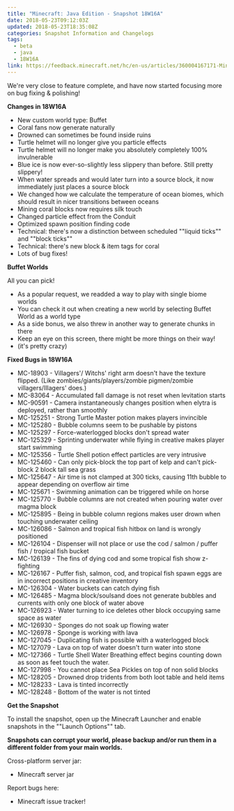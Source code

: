 ```yaml
---
title: "Minecraft: Java Edition - Snapshot 18W16A"
date: 2018-05-23T09:12:03Z
updated: 2018-05-23T18:35:08Z
categories: Snapshot Information and Changelogs
tags:
  - beta
  - java
  - 18W16A
link: https://feedback.minecraft.net/hc/en-us/articles/360004167171-Minecraft-Java-Edition-Snapshot-18W16A
---
```


We're very close to feature complete, and have now started focusing more on bug fixing & polishing!  
  
**Changes in 18W16A**

- New custom world type: Buffet
- Coral fans now generate naturally
- Drowned can sometimes be found inside ruins
- Turtle helmet will no longer give you particle effects
- Turtle helmet will no longer make you absolutely completely 100% invulnerable
- Blue ice is now ever-so-slightly less slippery than before. Still pretty slippery!
- When water spreads and would later turn into a source block, it now immediately just places a source block
- We changed how we calculate the temperature of ocean biomes, which should result in nicer transitions between oceans
- Mining coral blocks now requires silk touch
- Changed particle effect from the Conduit
- Optimized spawn position finding code
- Technical: there's now a distinction between scheduled ""liquid ticks"" and ""block ticks""
- Technical: there's new block & item tags for coral
- Lots of bug fixes!

  
**Buffet Worlds**  
  
All you can pick!

- As a popular request, we readded a way to play with single biome worlds
- You can check it out when creating a new world by selecting Buffet World as a world type
- As a side bonus, we also threw in another way to generate chunks in there
- Keep an eye on this screen, there might be more things on their way!
- (it's pretty crazy)

  
**Fixed Bugs in 18W16A**  
  

- MC-18903 - Villagers'/ Witchs' right arm doesn't have the texture flipped. (Like zombies/giants/players/zombie pigmen/zombie villagers/Illagers' does.)
- MC-83064 - Accumulated fall damage is not reset when levitation starts
- MC-90591 - Camera instantaneously changes position when elytra is deployed, rather than smoothly
- MC-125251 - Strong Turtle Master potion makes players invincible
- MC-125280 - Bubble columns seem to be pushable by pistons
- MC-125297 - Force-waterlogged blocks don't spread water
- MC-125329 - Sprinting underwater while flying in creative makes player start swimming
- MC-125356 - Turtle Shell potion effect particles are very intrusive
- MC-125460 - Can only pick-block the top part of kelp and can't pick-block 2 block tall sea grass
- MC-125647 - Air time is not clamped at 300 ticks, causing 11th bubble to appear depending on overflow air time
- MC-125671 - Swimming animation can be triggered while on horse
- MC-125770 - Bubble columns are not created when pouring water over magma block
- MC-125895 - Being in bubble column regions makes user drown when touching underwater ceiling
- MC-126086 - Salmon and tropical fish hitbox on land is wrongly positioned
- MC-126104 - Dispenser will not place or use the cod / salmon / puffer fish / tropical fish bucket
- MC-126139 - The fins of dying cod and some tropical fish show z-fighting
- MC-126167 - Puffer fish, salmon, cod, and tropical fish spawn eggs are in incorrect positions in creative inventory
- MC-126304 - Water buckets can catch dying fish
- MC-126485 - Magma block/soulsand does not generate bubbles and currents with only one block of water above
- MC-126923 - Water turning to ice deletes other block occupying same space as water
- MC-126930 - Sponges do not soak up flowing water
- MC-126978 - Sponge is working with lava
- MC-127045 - Duplicating fish is possible with a waterlogged block
- MC-127079 - Lava on top of water doesn't turn water into stone
- MC-127366 - Turtle Shell Water Breathing effect begins counting down as soon as feet touch the water.
- MC-127998 - You cannot place Sea Pickles on top of non solid blocks
- MC-128205 - Drowned drop tridents from both loot table and held items
- MC-128233 - Lava is tinted incorrectly
- MC-128248 - Bottom of the water is not tinted

  
**Get the Snapshot**  
  
To install the snapshot, open up the Minecraft Launcher and enable snapshots in the ""Launch Options"" tab.  
  
**Snapshots can corrupt your world, please backup and/or run them in a different folder from your main worlds.**  
  
Cross-platform server jar:

- Minecraft server jar

Report bugs here:

- Minecraft issue tracker!
